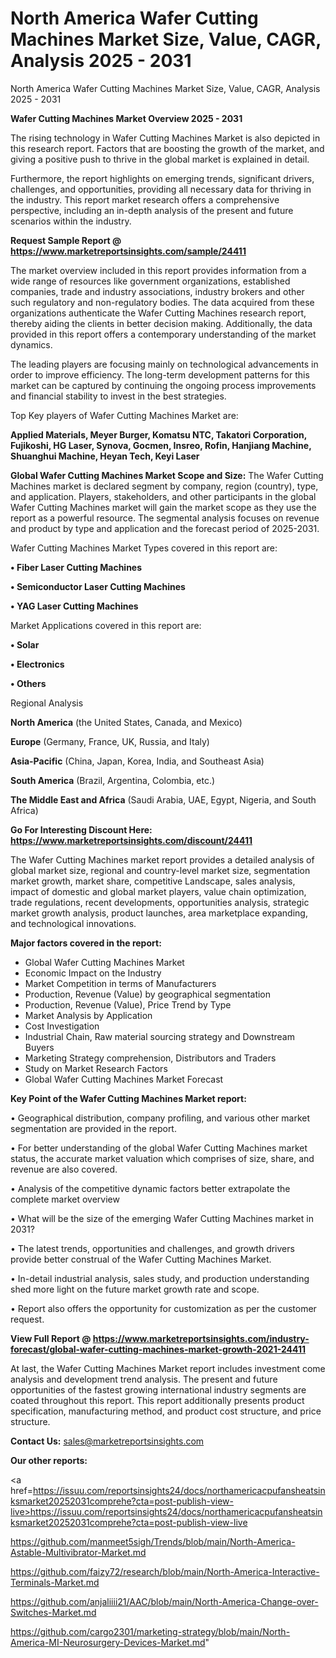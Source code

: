 # North America Wafer Cutting Machines Market Size, Value, CAGR, Analysis 2025 - 2031
North America Wafer Cutting Machines Market Size, Value, CAGR, Analysis 2025 - 2031
  
<Strong> Wafer Cutting Machines Market Overview 2025 - 2031</strong>

The rising technology in Wafer Cutting Machines Market is also depicted in this research report. Factors that are boosting the growth of the market, and giving a positive push to thrive in the global market is explained in detail.

Furthermore, the report highlights on emerging trends, significant drivers, challenges, and opportunities, providing all necessary data for thriving in the industry. This report market research offers a comprehensive perspective, including an in-depth analysis of the present and future scenarios within the industry.

<strong>Request Sample Report @ <a href=https://www.marketreportsinsights.com/sample/24411>https://www.marketreportsinsights.com/sample/24411</a></strong>

The market overview included in this report provides information from a wide range of resources like government organizations, established companies, trade and industry associations, industry brokers and other such regulatory and non-regulatory bodies. The data acquired from these organizations authenticate the Wafer Cutting Machines research report, thereby aiding the clients in better decision making. Additionally, the data provided in this report offers a contemporary understanding of the market dynamics.

The leading players are focusing mainly on technological advancements in order to improve efficiency. The long-term development patterns for this market can be captured by continuing the ongoing process improvements and financial stability to invest in the best strategies.

Top Key players of Wafer Cutting Machines Market are:

<strong>Applied Materials, Meyer Burger, Komatsu NTC, Takatori Corporation, Fujikoshi, HG Laser, Synova, Gocmen, Insreo, Rofin, Hanjiang Machine, Shuanghui Machine, Heyan Tech, Keyi Laser</strong>

<strong><b>Global Wafer Cutting Machines Market Scope and Size:</b></strong>
The Wafer Cutting Machines market is declared segment by company, region (country), type, and application. Players, stakeholders, and other participants in the global Wafer Cutting Machines market will gain the market scope as they use the report as a powerful resource. The segmental analysis focuses on revenue and product by type and application and the forecast period of 2025-2031.

Wafer Cutting Machines Market Types covered in this report are:

<strong>• Fiber Laser Cutting Machines

• Semiconductor Laser Cutting Machines

• YAG Laser Cutting Machines</strong>

Market Applications covered in this report are:

<strong>• Solar

• Electronics

• Others</strong> 

Regional Analysis

<strong>North America</strong> (the United States, Canada, and Mexico)

<strong>Europe</strong> (Germany, France, UK, Russia, and Italy)

<strong>Asia-Pacific</strong> (China, Japan, Korea, India, and Southeast Asia)

<strong>South America</strong> (Brazil, Argentina, Colombia, etc.)

<strong>The Middle East and Africa</strong> (Saudi Arabia, UAE, Egypt, Nigeria, and South Africa)

<strong>Go For Interesting Discount Here: <a href=https://www.marketreportsinsights.com/discount/24411>https://www.marketreportsinsights.com/discount/24411</a></strong>

The Wafer Cutting Machines market report provides a detailed analysis of global market size, regional and country-level market size, segmentation market growth, market share, competitive Landscape, sales analysis, impact of domestic and global market players, value chain optimization, trade regulations, recent developments, opportunities analysis, strategic market growth analysis, product launches, area marketplace expanding, and technological innovations.

<strong><b>Major factors covered in the report:</b></strong>
<ul>
  <li>Global Wafer Cutting Machines Market </li>
  <li>Economic Impact on the Industry</li>
  <li>Market Competition in terms of Manufacturers</li>
  <li>Production, Revenue (Value) by geographical segmentation</li>
  <li>Production, Revenue (Value), Price Trend by Type</li>
  <li>Market Analysis by Application</li>
  <li>Cost Investigation</li>
  <li>Industrial Chain, Raw material sourcing strategy and Downstream Buyers</li>
  <li>Marketing Strategy comprehension, Distributors and Traders</li>
  <li>Study on Market Research Factors</li>
  <li>Global Wafer Cutting Machines Market Forecast</li>
</ul>

<strong><b>Key Point of the Wafer Cutting Machines Market report:</b></strong>

• Geographical distribution, company profiling, and various other market segmentation are provided in the report.

• For better understanding of the global Wafer Cutting Machines market status, the accurate market valuation which comprises of size, share, and revenue are also covered.

• Analysis of the competitive dynamic factors better extrapolate the complete market overview

• What will be the size of the emerging Wafer Cutting Machines market in 2031?

• The latest trends, opportunities and challenges, and growth drivers provide better construal of the Wafer Cutting Machines Market.

• In-detail industrial analysis, sales study, and production understanding shed more light on the future market growth rate and scope.

• Report also offers the opportunity for customization as per the customer request.

<strong><b>View Full Report @ <a href=https://www.marketreportsinsights.com/industry-forecast/global-wafer-cutting-machines-market-growth-2021-24411>https://www.marketreportsinsights.com/industry-forecast/global-wafer-cutting-machines-market-growth-2021-24411</a></b></strong>


At last, the Wafer Cutting Machines Market report includes investment come analysis and development trend analysis. The present and future opportunities of the fastest growing international industry segments are coated throughout this report. This report additionally presents product specification, manufacturing method, and product cost structure, and price structure.

<strong>Contact Us:</strong>
sales@marketreportsinsights.com

<strong>Our other reports:</strong>

<a href=https://issuu.com/reportsinsights24/docs/northamericacpufansheatsinksmarket20252031comprehe?cta=post-publish-view-live>https://issuu.com/reportsinsights24/docs/northamericacpufansheatsinksmarket20252031comprehe?cta=post-publish-view-live</a>

<a href=https://github.com/manmeet5sigh/Trends/blob/main/North-America-Astable-Multivibrator-Market.md>https://github.com/manmeet5sigh/Trends/blob/main/North-America-Astable-Multivibrator-Market.md</a>

<a href=https://github.com/faizy72/research/blob/main/North-America-Interactive-Terminals-Market.md>https://github.com/faizy72/research/blob/main/North-America-Interactive-Terminals-Market.md</a>

<a href=https://github.com/anjaliiii21/AAC/blob/main/North-America-Change-over-Switches-Market.md>https://github.com/anjaliiii21/AAC/blob/main/North-America-Change-over-Switches-Market.md</a>

<a href=https://github.com/cargo2301/marketing-strategy/blob/main/North-America-MI-Neurosurgery-Devices-Market.md>https://github.com/cargo2301/marketing-strategy/blob/main/North-America-MI-Neurosurgery-Devices-Market.md</a>"
